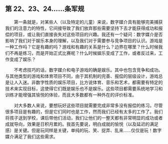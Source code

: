 ## 第 22、23、24……条军规

&emsp;&emsp;第一条就是，对某些人（以及特定的儿童）来说，数字媒介具有能够完美捕获我们的注意力的特性，它间接导致了我们放弃那些需要坚持下去才能获得成功和报偿的项目，或让我们直接丧失对这些项目的兴趣。我还有一个疑问：数字媒介是否影响了我们对于娱乐本身的理解，以及我们对于需要参与竞争项目的认识。游戏是一种工作吗？它是有趣的吗？游戏和有趣的关系是什么？边界在哪里？什么时候我们不再是练习，而是开始正式比赛呢？什么时候娱乐变成了工作，或者反过来，工作变成了娱乐？

&emsp;&emsp;不考虑技巧的话，数字媒介和电子游戏的确是娱乐。其中也包含竞争和成功。与其他类型的游戏和体育项目不同，由于其机制的完善、报偿的层级设计，游戏总是让人入迷。非数字性质的娱乐项目，比方说体育、音乐和艺术，都需要有特定的技术来实现目标，这使得它们既是娱乐也不是娱乐。这些项目都需要系统地学习和训练才能增强其愉悦的体验，而且大多数都有一种外在的评价标准。

&emsp;&emsp;对大多数人来说，要想玩好这些项目就需要完成非常多没有报偿的练习。尽管很多项目是有趣的，但是它们同时也是工作，然而我们已经有太多的工作了。我们将孩子送到学校，课后带他们活动，我们让他们的一整天都有非常明显的成功或者成就导向，效果是日积月累的。我首先要说，明白成就的愉悦（以及延迟的满足感）是关键。但是玩同样是关键，单纯的玩、笑、捉弄、乱来……仅仅是玩！数字媒介满足了我们这些需求。
